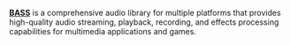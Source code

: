 [**BASS**](https://www.un4seen.com/) is a comprehensive audio library for multiple platforms that provides high-quality audio streaming, playback, recording, and effects processing capabilities for multimedia applications and games.